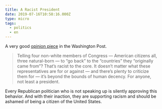 ```yaml
---
title: A Racist President
date: 2019-07-16T10:58:16.000Z
type: micro
tags:
  - politics
  - en
---
```


A very good [opinion piece](https://www.washingtonpost.com/opinions/george-conway-trump-is-a-racist-president/2019/07/15/b13c0bd4-a740-11e9-9214-246e594de5d5_story.html) in the Washington Post.

> Telling four non-white members of Congress — American citizens all, three natural-born — to “go back” to the “countries” they “originally came from”? That’s racist to the core. It doesn’t matter what these representatives are for or against — and there’s plenty to criticize them for — it’s beyond the bounds of human decency. For anyone, not least a president.

Every Republican politician who is not speaking up is silently approving this behavior. And with their inaction, they are supporting racism and should be ashamed of being a citizen of the United States.

